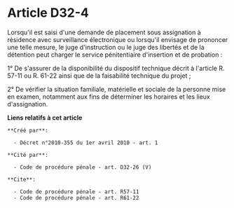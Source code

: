 # Article D32-4

Lorsqu'il est saisi d'une demande de placement sous assignation à résidence avec surveillance électronique ou lorsqu'il
envisage de prononcer une telle mesure, le juge d'instruction ou le juge des libertés et de la détention peut charger le
service pénitentiaire d'insertion et de probation : 

1° De s'assurer de la disponibilité du dispositif technique décrit à l'article R. 57-11 ou R. 61-22 ainsi que de la
faisabilité technique du projet ; 

2° De vérifier la situation familiale, matérielle et sociale de la personne mise en examen, notamment aux fins de déterminer
les horaires et les lieux d'assignation.

**Liens relatifs à cet article**

	**Créé par**:

	  - Décret n°2010-355 du 1er avril 2010 - art. 1

	**Cité par**:

	  - Code de procédure pénale - art. D32-26 (V)

	**Cite**:

	  - Code de procédure pénale - art. R57-11
	  - Code de procédure pénale - art. R61-22
